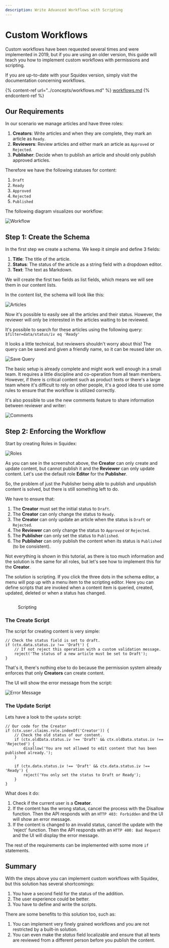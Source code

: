 ```yaml
---
description: Write Advanced Workflows with Scripting
---
```


# Custom Workflows

Custom workflows have been requested several times and were implemented in 2019, but if you are using an older version, this guide will teach you how to implement custom workflows with permissions and scripting.

If you are up-to-date with your Squidex version, simply visit the documentation concerning workflows.

{% content-ref url="../concepts/workflows.md" %}
[workflows.md](../concepts/workflows.md)
{% endcontent-ref %}

## Our Requirements

In our scenario we manage articles and have three roles:

1. **Creators**: Write articles and when they are complete, they mark an article as `Ready`.
2. **Reviewers**: Review articles and either mark an article as `Approved` or `Rejected`.
3. **Publisher**: Decide when to publish an article and should only publish approved articles.

Therefore we have the following statuses for content:

1. `Draft`
2. `Ready`
3. `Approved`
4. `Rejected`
5. `Published`

The following diagram visualizes our workflow:

![Workflow](../../.gitbook/assets/workflow.png)

## Step 1: Create the Schema

In the first step we create a schema. We keep it simple and define 3 fields:

1. **Title**: The title of the article.
2. **Status**: The status of the article as a string field with a dropdown editor.
3. **Text**: The text as Markdown.

We will create the first two fields as list fields, which means we will see them in our content lists.

In the content list, the schema will look like this:

![Articles](../../.gitbook/assets/content-list.png)

Now it's possible to easily see all the articles and their status. However, the reviewer will only be interested in the articles waiting to be reviewed. &#x20;

It's possible to search for these articles using the following query: `$filter=data/status/iv eq 'Ready'`

It looks a little technical, but reviewers shouldn't worry about this! The query can be saved and given a friendly name, so it can be reused later on.&#x20;

![Save Query](../../.gitbook/assets/save-query.png)

The basic setup is already complete and might work well enough in a small team. It requires a little  discipline and co-operation from all team members. However, if there is critical content such as product texts or there's a large team where it's difficult to rely on other people, it's a good idea to use some rules to ensure that the workflow is utilized correctly. &#x20;

It's also possible to use the new comments feature to share information between reviewer and writer:

![Comments](../../.gitbook/assets/comments.png)

## Step 2: Enforcing the Workflow

Start by creating Roles in Squidex:

![Roles](<../../.gitbook/assets/roles (1).png>)

As you can see in the screenshot above, the **Creator** can only create and update content, but cannot publish it and the **Reviewer** can only update content. Let's use the default role **Editor** for the **Publisher**.

So, the problem of just the Publisher being able to publish and unpublish content is solved, but there is still something left to do.

We have to ensure that:

1. The **Creator** must set the initial status to `Draft`.
2. The **Creator** can only change the status to `Ready`.
3. The **Creator** can only update an article when the status is `Draft` or `Rejected`.
4. The **Reviewer** can only change the status to `Approved` or `Rejected`.
5. The **Publisher** can only set the status to `Published`.
6. The **Publisher** can only publish the content when its status is `Published` (to be consistent).

Not everything is shown in this tutorial, as there is too much information and the solution is the same for all roles, but let's see how to implement this for the **Creator**.

The solution is scripting. If you click the three dots in the schema editor, a menu will pop up with a menu item to the scripting editor. Here you can define scripts that are invoked when a content item is queried, created, updated, deleted or when a status has changed.

<figure><img src="../../.gitbook/assets/2023-01-09_13-15.png" alt=""><figcaption><p>Scripting</p></figcaption></figure>

### The Create Script

The script for creating content is very simple:

```
// Check the status field is set to draft.
if (ctx.data.status.iv !== 'Draft') {
    // If not reject this operation with a custom validation message.
    reject('The status of a new article must be set to Draft');
}
```

That's it, there's nothing else to do because the permission system already enforces that only **Creators** can create content.

The UI will show the error message from the script:

![Error Message](../../.gitbook/assets/error.png)

### The Update Script

Lets have a look to the `update` script:

```
// Our code for the Creator
if (ctx.user.claims.role.indexOf('Creator')) {
    // Check the old status of our content.
    if (ctx.oldData.status.iv !== 'Draft' && ctx.oldData.status.iv !== 'Rejected') {
        disallow('You are not allowed to edit content that has been published already.');
    }

    if (ctx.data.status.iv !== 'Draft' && ctx.data.status.iv !== 'Ready') {
        reject('You only set the status to Draft or Ready');
    }
}
```

What does it do:

1. Check if the current user is a **Creator**.
2. If the content has the wrong status, cancel the process with the Disallow function. Then the API responds with an `HTTP 403: Forbidden` and the UI will show an error message.
3. If the content is changed to an invalid status, cancel the update with the 'reject' function. Then the API responds with an `HTTP 400: Bad Request` and the UI will display the error message.

The rest of the requirements can be implemented with some more `if` statements.

## Summary

With the steps above you can implement custom workflows with Squidex, but this solution has several shortcomings:

1. You have a second field for the status of the addition.
2. The user experience could be better.
3. You have to define and write the scripts.

There are some benefits to this solution too, such as:

1. You can implement very finely grained workflows and you are not restricted by a built-in solution.
2. You can even make the _status_ field localizable and ensure that all texts are reviewed from a different person before you publish the content.
